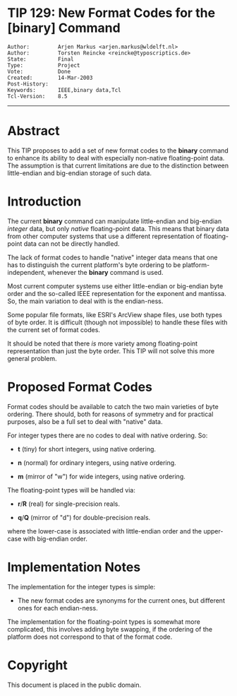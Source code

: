 # TIP 129: New Format Codes for the [binary] Command
	Author:         Arjen Markus <arjen.markus@wldelft.nl>
	Author:         Torsten Reincke <reincke@typoscriptics.de>
	State:          Final
	Type:           Project
	Vote:           Done
	Created:        14-Mar-2003
	Post-History:   
	Keywords:       IEEE,binary data,Tcl
	Tcl-Version:    8.5
-----

# Abstract

This TIP proposes to add a set of new format codes to the **binary**
command to enhance its ability to deal with especially non-native
floating-point data.  The assumption is that current limitations are
due to the distinction between little-endian and big-endian storage of
such data.

# Introduction

The current **binary** command can manipulate little-endian and
big-endian _integer_ data, but only _native_ floating-point data.
This means that binary data from other computer systems that use a
different representation of floating-point data can not be directly
handled.

The lack of format codes to handle "native" integer data means that
one has to distinguish the current platform's byte ordering to be
platform-independent, whenever the **binary** command is used.

Most current computer systems use either little-endian or big-endian
byte order and the so-called IEEE representation for the exponent and
mantissa.  So, the main variation to deal with is the endian-ness.

Some popular file formats, like ESRI's ArcView shape files, use both
types of byte order.  It is difficult \(though not impossible\) to
handle these files with the current set of format codes.

It should be noted that there _is_ more variety among floating-point
representation than just the byte order.  This TIP will not solve this
more general problem.

# Proposed Format Codes

Format codes should be available to catch the two main varieties of
byte ordering.  There should, both for reasons of symmetry and for
practical purposes, also be a full set to deal with "native" data.

For integer types there are no codes to deal with native ordering. So:

 * **t** \(tiny\) for short integers, using native ordering.

 * **n** \(normal\) for ordinary integers, using native ordering.

 * **m** \(mirror of "w"\) for wide integers, using native ordering.

The floating-point types will be handled via:

 * **r**/**R** \(real\) for single-precision reals.

 * **q**/**Q** \(mirror of "d"\) for double-precision reals.

where the lower-case is associated with little-endian order and the
upper-case with big-endian order.

# Implementation Notes

The implementation for the integer types is simple:

 * The new format codes are synonyms for the current ones, but
   different ones for each endian-ness.

The implementation for the floating-point types is somewhat more
complicated, this involves adding byte swapping, if the ordering of
the platform does not correspond to that of the format code.

# Copyright

This document is placed in the public domain.

